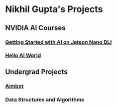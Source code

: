 # Nikhil Gupta's Projects

## NVIDIA AI Courses
### [Getting Started with AI on Jetson Nano DLI](https://github.com/nikhil-x-gupta/jetson-ai-fundamentals)

### [Hello AI World](https://github.com/nikhil-x-gupta/jetson-inference/tree/master)



## Undergrad Projects
### [Aimbot](https://github.com/nikhil-x-gupta/AimBot)
### Data Structures and Algorithms

<!--
**nikhil-x-gupta/nikhil-x-gupta** is a ✨ _special_ ✨ repository because its `README.md` (this file) appears on your GitHub profile.

Here are some ideas to get you started:

- 🔭 I’m currently working on ...
- 🌱 I’m currently learning ...
- 👯 I’m looking to collaborate on ...
- 🤔 I’m looking for help with ...
- 💬 Ask me about ...
- 📫 How to reach me: ...
- 😄 Pronouns: ...
- ⚡ Fun fact: ...
-->
